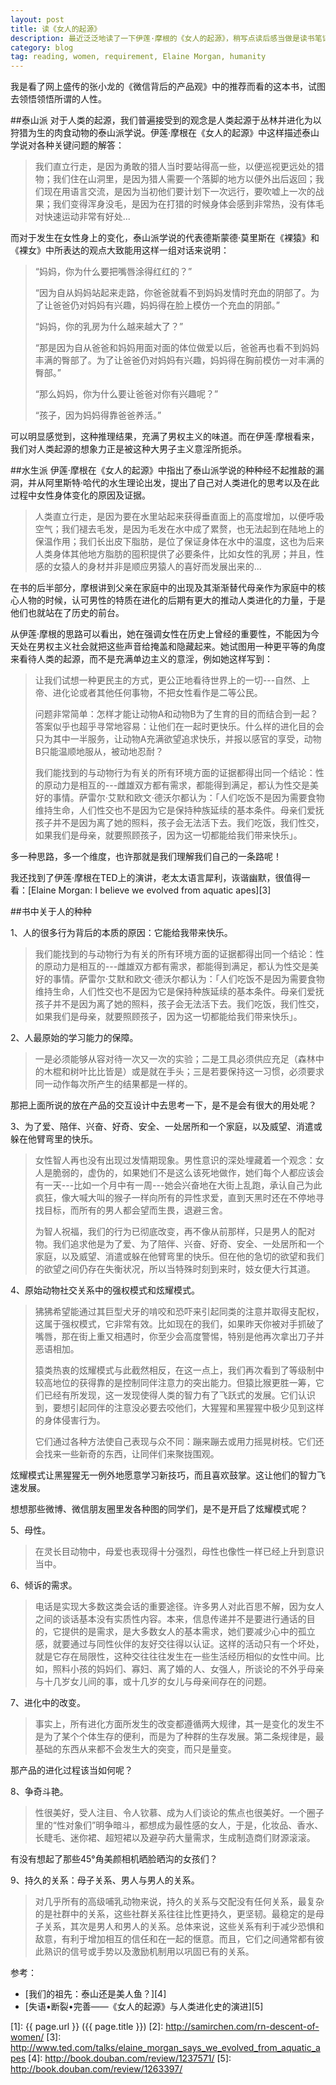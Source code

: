 ```yaml
---
layout: post
title: 读《女人的起源》
description: 最近泛泛地读了一下伊莲·摩根的《女人的起源》，稍写点读后感当做是读书笔记吧。
category: blog
tag: reading, women, requirement, Elaine Morgan, humanity
---
```


我是看了网上盛传的张小龙的《微信背后的产品观》中的推荐而看的这本书，试图去领悟领悟所谓的人性。


##泰山派
对于人类的起源，我们普遍接受到的观念是人类起源于丛林并进化为以狩猎为生的肉食动物的泰山派学说。伊莲·摩根在《女人的起源》中这样描述泰山学说对各种关键问题的解答：

> 我们直立行走，是因为勇敢的猎人当时要站得高一些，以便巡视更远处的猎物；我们住在山洞里，是因为猎人需要一个落脚的地方以便外出后返回；我们现在用语言交流，是因为当初他们要计划下一次远行，要吹嘘上一次的战果；我们变得浑身没毛，是因为在打猎的时候身体会感到非常热，没有体毛对快速运动非常有好处...

而对于发生在女性身上的变化，泰山派学说的代表德斯蒙德·莫里斯在《裸猿》和《裸女》中所表达的观点大致能用这样一组对话来说明：

> “妈妈，你为什么要把嘴唇涂得红红的？” 
> 
> “因为自从妈妈站起来走路，你爸爸就看不到妈妈发情时充血的阴部了。为了让爸爸仍对妈妈有兴趣，妈妈得在脸上模仿一个充血的阴部。” 
> 
> “妈妈，你的乳房为什么越来越大了？” 
> 
> “那是因为自从爸爸和妈妈用面对面的体位做爱以后，爸爸再也看不到妈妈丰满的臀部了。为了让爸爸仍对妈妈有兴趣，妈妈得在胸前模仿一对丰满的臀部。” 
> 
> “那么妈妈，你为什么要让爸爸对你有兴趣呢？” 
> 
> “孩子，因为妈妈得靠爸爸养活。” 

可以明显感觉到，这种推理结果，充满了男权主义的味道。而在伊莲·摩根看来，我们对人类起源的想象力正是被这种大男子主义意淫所扼杀。

##水生派
伊莲·摩根在《女人的起源》中指出了泰山派学说的种种经不起推敲的漏洞，并从阿里斯特·哈代的水生理论出发，提出了自己对人类进化的思考以及在此过程中女性身体变化的原因及证据。

> 人类直立行走，是因为要在水里站起来获得垂直面上的高度增加，以便呼吸空气；我们褪去毛发，是因为毛发在水中成了累赘，也无法起到在陆地上的保温作用；我们长出皮下脂肪，是位了保证身体在水中的温度，这也为后来人类身体其他地方脂肪的囤积提供了必要条件，比如女性的乳房；并且，性感的女猿人的身材并非是顺应男猿人的喜好而发展出来的...

在书的后半部分，摩根讲到父亲在家庭中的出现及其渐渐替代母亲作为家庭中的核心人物的时候，认可男性的特质在进化的后期有更大的推动人类进化的力量，于是他们也就站在了历史的前台。

从伊莲·摩根的思路可以看出，她在强调女性在历史上曾经的重要性，不能因为今天处在男权主义社会就把这些声音给掩盖和隐藏起来。她试图用一种更平等的角度来看待人类的起源，而不是充满单边主义的意淫，例如她这样写到：

> 让我们试想一种更民主的方式，更公正地看待世界上的一切---自然、上帝、进化论或者其他任何事物，不把女性看作是二等公民。
>   
> 问题非常简单：怎样才能让动物A和动物B为了生育的目的而结合到一起？答案似乎也超乎寻常地容易：让他们在一起时更快乐。什么样的进化目的会只为其中一半服务，让动物A充满欲望追求快乐，并报以感官的享受，动物B只能温顺地服从，被动地忍耐？
>
> 我们能找到的与动物行为有关的所有环境方面的证据都得出同一个结论：性的原动力是相互的---雌雄双方都有需求，都能得到满足，都认为性交是美好的事情。萨雷尔·艾默和欧文·德沃尔都认为：「人们吃饭不是因为需要食物维持生命，人们性交也不是因为它是保持种族延续的基本条件。母亲们爱抚孩子并不是因为离了她的照料，孩子会无法活下去。我们吃饭，我们性交，如果我们是母亲，就要照顾孩子，因为这一切都能给我们带来快乐」。

多一种思路，多一个维度，也许那就是我们理解我们自己的一条路呢！

我还找到了伊莲·摩根在TED上的演讲，老太太语言犀利，诙谐幽默，很值得一看：[Elaine Morgan: I believe we evolved from aquatic apes][3]


##书中关于人的种种


1、人的很多行为背后的本质的原因：它能给我带来快乐。

> 我们能找到的与动物行为有关的所有环境方面的证据都得出同一个结论：性的原动力是相互的---雌雄双方都有需求，都能得到满足，都认为性交是美好的事情。萨雷尔·艾默和欧文·德沃尔都认为：「人们吃饭不是因为需要食物维持生命，人们性交也不是因为它是保持种族延续的基本条件。母亲们爱抚孩子并不是因为离了她的照料，孩子会无法活下去。我们吃饭，我们性交，如果我们是母亲，就要照顾孩子，因为这一切都能给我们带来快乐」。

2、人最原始的学习能力的保障。

> 一是必须能够从容对待一次又一次的实验；二是工具必须供应充足（森林中的木棍和树叶比比皆是）或是就在手头；三是若要保持这一习惯，必须要求同一动作每次所产生的结果都是一样的。

那把上面所说的放在产品的交互设计中去思考一下，是不是会有很大的用处呢？

3、为了爱、陪伴、兴奋、好奇、安全、一处居所和一个家庭，以及威望、消遣或躲在他臂弯里的快乐。

> 女性智人再也没有出现过发情期现象。男性意识的深处埋藏着一个观念：女人是脆弱的，虚伪的，如果她们不是这么该死地做作，她们每个人都应该会有一天---比如一个月中有一周---她会兴奋地在大街上乱跑，承认自己为此疯狂，像大喊大叫的猴子一样向所有的异性求爱，直到天黑时还在不停地寻找目标，而所有的男人都会望而生畏，退避三舍。
>
> 为智人祝福，我们的行为已彻底改变，再不像从前那样，只是男人的配对物。我们追求他是为了爱、为了陪伴、兴奋、好奇、安全、一处居所和一个家庭，以及威望、消遣或躲在他臂弯里的快乐。但在他的急切的欲望和我们的欲望之间仍存在失衡状况，所以当特殊时刻到来时，妓女便大行其道。


4、原始动物社交关系中的强权模式和炫耀模式。

> 狒狒希望能通过其巨型犬牙的啃咬和恐吓来引起同类的注意并取得支配权，这属于强权模式，它非常有效。比如现在的我们，如果昨天你被对手抓破了嘴唇，那在街上重又相遇时，你至少会高度警惕，特别是他再次拿出刀子并恶语相加。
>
> 猿类热衷的炫耀模式与此截然相反，在这一点上，我们再次看到了等级制中较高地位的获得靠的是控制同伴注意力的突出能力。但猿比猴更胜一筹，它们已经有所发现，这一发现使得人类的智力有了飞跃式的发展。它们认识到，要想引起同伴的注意没必要去咬他们，大猩猩和黑猩猩中极少见到这样的身体侵害行为。
> 
> 它们通过各种方法使自己表现与众不同：蹦来蹦去或用力摇晃树枝。它们还会找来一些新奇的东西，让同伴们来聚拢围观。

炫耀模式让黑猩猩无一例外地愿意学习新技巧，而且喜欢鼓掌。这让他们的智力飞速发展。

想想那些微博、微信朋友圈里发各种图的同学们，是不是开启了炫耀模式呢？

5、母性。

> 在灵长目动物中，母爱也表现得十分强烈，母性也像性一样已经上升到意识当中。

6、倾诉的需求。

> 电话是实现大多数这类会话的重要途径。许多男人对此百思不解，因为女人之间的谈话基本没有实质性内容。本来，信息传递并不是要进行通话的目的，它提供的是需求，是大多数女人的基本需求，她们要减少心中的孤立感，就要通过与同性伙伴的友好交往得以认证。这样的活动只有一个坏处，就是它存在局限性，这种交往往往发生在一些生活经历相似的女性中间。比如，照料小孩的妈妈们、寡妇、离了婚的人、女强人，所谈论的不外乎母亲与十几岁女儿间的事，或十几岁的女儿与母亲间存在的问题。

7、进化中的改变。

> 事实上，所有进化方面所发生的改变都遵循两大规律，其一是变化的发生不是为了某个个体生存的便利，而是为了种群的生存发展。第二条规律是，最基础的东西从来都不会发生大的突变，而只是量变。

那产品的进化过程该当如何呢？

8、争奇斗艳。

> 性很美好，受人注目、令人钦慕、成为人们谈论的焦点也很美好。一个圈子里的“性对象们”明争暗斗，都想成为最性感的女人，于是，化妆品、香水、长睫毛、迷你裙、超短裙以及避孕药大量需求，生成制造商们财源滚滚。

有没有想起了那些45°角美颜相机晒脸晒沟的女孩们？

9、持久的关系：母子关系、男人与男人的关系。

> 对几乎所有的高级哺乳动物来说，持久的关系与交配没有任何关系，最复杂的是社群中的关系，这些社群关系往往比性更持久，更坚韧。最稳定的是母子关系，其次是男人和男人的关系。总体来说，这些关系有利于减少恐惧和敌意，有利于增加相互的信任和在一起的惬意。而且，它们之间通常都有彼此熟识的信号或手势以及激励机制用以巩固已有的关系。










参考：

- [我们的祖先：泰山还是美人鱼？][4]
- [失语•断裂•完善——《女人的起源》与人类进化史的演进][5]


[SamirChen]: http://samirchen.com "SamirChen"
[1]: {{ page.url }} ({{ page.title }})
[2]: http://samirchen.com/rn-descent-of-women/
[3]: http://www.ted.com/talks/elaine_morgan_says_we_evolved_from_aquatic_apes
[4]: http://book.douban.com/review/1237571/
[5]: http://book.douban.com/review/1263397/

